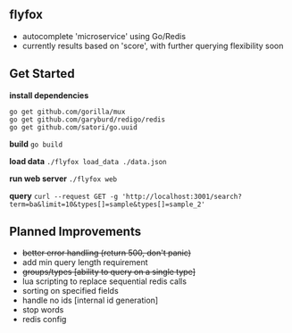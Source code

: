 
## flyfox
* autocomplete 'microservice' using Go/Redis
* currently results based on 'score', with further querying flexibility soon

## Get Started
**install dependencies**
```
go get github.com/gorilla/mux
go get github.com/garyburd/redigo/redis
go get github.com/satori/go.uuid
```

**build**
```go build```

**load data**
```./flyfox load_data ./data.json```

**run web server**
```./flyfox web```

**query**
```curl --request GET -g 'http://localhost:3001/search?term=ba&limit=10&types[]=sample&types[]=sample_2'```

## Planned Improvements
* ~~better error handling (return 500, don't panic)~~
* add min query length requirement
* ~~groups/types [ability to query on a single type]~~
* lua scripting to replace sequential redis calls
* sorting on specified fields
* handle no ids [internal id generation]
* stop words
* redis config
